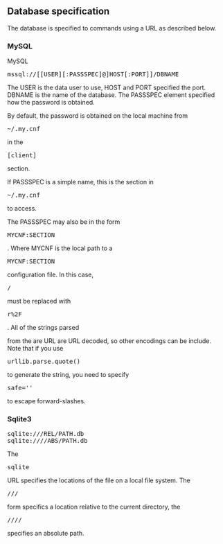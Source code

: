 

## Database specification

The database is specified to commands using a URL as described below.

### MySQL

MySQL 
<pre>
mssql://[[USER][:PASSSPEC]@]HOST[:PORT]]/DBNAME
</pre>

The USER is the data user to use, HOST and PORT specified the port.
DBNAME is the name of the database.  The PASSSPEC element specified how
the password is obtained.

By default, the password is obtained on the local machine from
<pre>~/.my.cnf</pre> in the <pre>[client]</pre> section.
If PASSSPEC is a simple name, this is the section in <pre>~/.my.cnf</pre>
to access.  

The PASSSPEC may also be in the form <pre>MYCNF:SECTION</pre>.  Where MYCNF is
the local path to a <pre>MYCNF:SECTION</pre> configuration file. In this case,
<pre>/</pre> must be replaced with <pre>r%2F</pre>.  All of the strings parsed
from the are URL are URL decoded, so other encodings can be include.  Note that
if you use <pre>urllib.parse.quote()</pre> to generate the string, you need to
specify <pre>safe=''</pre> to escape forward-slashes.

### Sqlite3
<pre>
sqlite:///REL/PATH.db
sqlite:////ABS/PATH.db
</pre>

The <pre>sqlite</pre> URL specifies the locations of the file on a local file system.
The <pre>///</pre> form specifics a location relative to the current directory,
the <pre>////</pre> specifies an absolute path.

